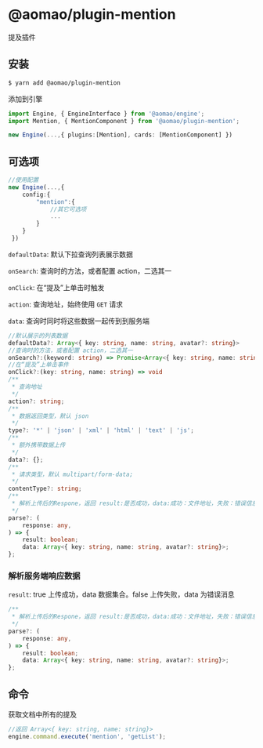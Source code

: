 # @aomao/plugin-mention

提及插件

## 安装

```bash
$ yarn add @aomao/plugin-mention
```

添加到引擎

```ts
import Engine, { EngineInterface } from '@aomao/engine';
import Mention, { MentionComponent } from '@aomao/plugin-mention';

new Engine(...,{ plugins:[Mention], cards: [MentionComponent] })
```

## 可选项

```ts
//使用配置
new Engine(...,{
    config:{
        "mention":{
            //其它可选项
            ...
        }
    }
 })
```

`defaultData`: 默认下拉查询列表展示数据

`onSearch`: 查询时的方法，或者配置 action，二选其一

`onClick`: 在“提及”上单击时触发

`action`: 查询地址，始终使用 `GET` 请求

`data`: 查询时同时将这些数据一起传到到服务端

```ts
//默认展示的列表数据
defaultData?: Array<{ key: string, name: string, avatar?: string}>
//查询时的方法，或者配置 action，二选其一
onSearch?:(keyword: string) => Promise<Array<{ key: string, name: string, avatar?: string}>>
//在“提及”上单击事件
onClick?:(key: string, name: string) => void
/**
 * 查询地址
 */
action?: string;
/**
 * 数据返回类型，默认 json
 */
type?: '*' | 'json' | 'xml' | 'html' | 'text' | 'js';
/**
 * 额外携带数据上传
 */
data?: {};
/**
 * 请求类型，默认 multipart/form-data;
 */
contentType?: string;
/**
 * 解析上传后的Respone，返回 result:是否成功，data:成功：文件地址，失败：错误信息
 */
parse?: (
    response: any,
) => {
    result: boolean;
    data: Array<{ key: string, name: string, avatar?: string}>;
};

```

### 解析服务端响应数据

`result`: true 上传成功，data 数据集合。false 上传失败，data 为错误消息

```ts
/**
 * 解析上传后的Respone，返回 result:是否成功，data:成功：文件地址，失败：错误信息
 */
parse?: (
    response: any,
) => {
    result: boolean;
    data: Array<{ key: string, name: string, avatar?: string}>;
};
```

## 命令

获取文档中所有的提及

```ts
//返回 Array<{ key: string, name: string}>
engine.command.execute('mention', 'getList');
```
